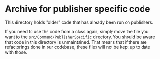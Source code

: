 # Archive for publisher specific code
This directory holds "older" code that has already been run on publishers.

If you need to use the code from a class again, simply move the file you want to the `src/Command/PublisherSpecific` directory.
You should be aware that code in this directory is unmaintained. That means that if there are refactorings done in our codebase, these files will not be kept up to date with those.
